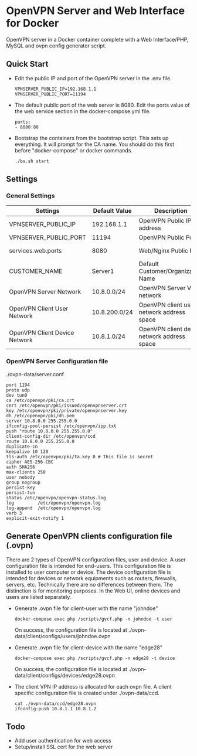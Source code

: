# OpenVPN Server and Web Interface for Docker
OpenVPN server in a Docker container complete with a Web Interface/PHP, MySQL and ovpn config generator script.

## Quick Start
* Edit the public IP and port of the OpenVPN server in the .env file.

      VPNSERVER_PUBLIC_IP=192.168.1.1
      VPNSERVER_PUBLIC_PORT=11194
     
* The default public port of the web server is 8080. Edit the ports value of the web service section in the docker-compose.yml file.

      ports:
      - 8080:80
      
* Bootstrap the containers from the bootstrap script. This sets up everything. It will prompt for the CA name. You should do this first before "docker-compose" or docker commands.

      ./bs.sh start
  
## Settings

### General Settings

|Settings| Default Value| Description|File|
|--------|--------------|------------|----|
|VPNSERVER_PUBLIC_IP | 192.168.1.1| OpenVPN Public IP address| .env|
|VPNSERVER_PUBLIC_PORT| 11194| OpenVPN Public Port| .env|
|services.web.ports|8080| Web/Nginx Public Port| docker-compose.yml|
|CUSTOMER_NAME|Server1| Default Customer/Organization Name| hard-coded|
|OpenVPN Server Network| 10.8.0.0/24| OpenVPN Server VPN network| ovpn-data/server.conf|
|OpenVPN Client User Network|10.8.200.0/24| OpenVPN client user network address space| -u option of /scripts/gvcf|
|OpenVPN Client Device Network| 10.8.1.0/24|OpenVPN client device network address space| -d option of /scripts/gvcf|

### OpenVPN Server Configuration file
./ovpn-data/server.conf
```
port 1194
proto udp
dev tun0
ca /etc/openvpn/pki/ca.crt
cert /etc/openvpn/pki/issued/openvpnserver.crt
key /etc/openvpn/pki/private/openvpnserver.key
dh /etc/openvpn/pki/dh.pem
server 10.8.0.0 255.255.0.0
ifconfig-pool-persist /etc/openvpn/ipp.txt
push "route 10.8.0.0 255.255.0.0"
client-config-dir /etc/openvpn/ccd
route 10.8.0.0 255.255.0.0
duplicate-cn
keepalive 10 120
tls-auth /etc/openvpn/pki/ta.key 0 # This file is secret
cipher AES-256-CBC
auth SHA256
max-clients 250
user nobody
group nogroup
persist-key
persist-tun
status /etc/openvpn/openvpn-status.log
log         /etc/openvpn/openvpn.log
log-append  /etc/openvpn/openvpn.log
verb 3
explicit-exit-notify 1
```

## Generate OpenVPN clients configuration file (.ovpn)

There are 2 types of OpenVPN configuration files, user and device. A user configuration file is intended for end-users. This configuration file is installed to user computer or device. The device configuration file is intended for devices or network equipments such as routers, firewalls, servers, etc. Technically there are no differences between them. The distinction is for monitoring purposes. In the Web UI, online devices and users are listed separately. 

* Generate .ovpn file for client-user with the name "johndoe"

      docker-compose exec php /scripts/gvcf.php -n johndoe -t user
  On success, the configuration file is located at ./ovpn-data/client/configs/users/johndoe.ovpn

* Generate .ovpn file for client-device with the name "edge28"

      docker-compose exec php /scripts/gvcf.php -n edge28 -t device
  On success, the configuration file is located at ./ovpn-data/client/configs/devices/edge28.ovpn
  
* The client VPN IP address is allocated for each ovpn file. A client specific configuration file is created under ./ovpn-data/ccd.

      cat ./ovpn-data/ccd/edge28.ovpn
      ifconfig-push 10.8.1.1 10.8.1.2

## Todo
* Add user authentication for web access
* Setup/install SSL cert for the web server
